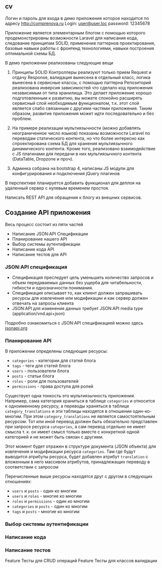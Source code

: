## cv
Логин и пароль для входа в демо приложение которое находится по адресу http://comprenova.ru Login: user@user.loc password: 12345678

Приложение является элементарным блогом с помощью которого продемонстрировны возможности Laravel для написания кода, 
следование принципам SOLID, применение паттернов проектирования, базовые навыки работы с фронтенд технологиями, навыки 
построения оптимальной схемы БД.

В демо приложении реализованы следующие вещи

1. Принципы SOLID Контроллеры реализуют только прием Request и отдачу Response, валидация 
вынесена в отдельный класс, логика вынесена в сервисные классы, с помощью паттерна Репозиторий 
реализована инверсия зависимостей что сделало код приложения независимым от типа хранилища. Это 
делает приложение хорошо подготовленным к развитию, вы можете спокойно расширять сервисный слой необходимым функционалом, т.к.
этот слой является слабо связанным с другими частями приложения. Таким образом, развитие приложения может 
идти последовательно и без проблем.

2. На примере реализации мультиязычности (можно добавлять неограниченное число языков) показаны возможности
Laravel по переводам статического контента, но что более интересно как спроектирована схема БД для хранения
мультиязычного динамического контента. Кроме того, реализовано взаимодействие с JS плагинами для передачи в них
мультиязычного контента (DataTable, Dropzone и проч). 

3. Админка собрана на bootstrap 4, написаны JS модули для конфигурирования и подключения jQuery плагинов

В перспективе планируется добавить функционал для деплоя на удаленный сервер с нулевым временем простоя.

Написать REST API для обращения к блогу из внешних сервисов.

## Создание API приложения

Весь процесс состоит из пяти частей

- Написание JSON:API Спецификации
- Планирование нашего API
- Выбор системы аутентификации
- Написание кода API
- Написание тестов для API

### JSON:API спецификация

- Спецификация преследует цель уменьшить количество запросов и объем передаваемых данных без ущерба для 
читабельности, гибкости и однозначности понимания.
- Спецификация описывает то, как клиент должен запрашивать ресурсы для извлечения или модификации и как 
сервер должен отвечать на запросы клиента
- JSON:API для изменения данных требует JSON:API media type (application/vnd.api+json)

Подробно ознакомиться с JSON:API спецификацией можно здесь [jsonapi.org](https://jsonapi.org/)

### Планирование API

В приложении определены следующие ресурсы: 

- `categories` - категории для статей блога
- `tags` - теги для статей блога
- `users` - пользователи блога
- `posts` - статьи блога
- `roles` - роли для пользователей
- `permissions` - права доступа для ролей

Существует одна тонкость это мультиязычность приложения. Например, сама категория храниться в таблице 
`categories` и относится к одноименному ресурсу, а переводы храняться в таблице `category_translations` 
и эти таблицы находятся в отношении один-ко-многим. При этом `category_translations` не является 
самостоятельным ресурсом. Тот или иной перевод должен быть обязательно представлен при запросе ресурса 
`categories`, а сам перевод отдельно не имеет смысла т. к. он имеет смысл только вместе с конкретной 
одной категорией и не может быть связан с другими. 

Этот момент будет отражен в структуре документа (JSON объекта) для извлечения и модификации ресурса 
`categories`. Там где будут выводится атрибуты ресурса, будет добавлен атрибут `translation` с 
вложенным в него массивом атрибутов, принадлежащих переводу в соответствии с запросом

Перечисленные выше ресурсы находятся друг с другом в следующих отношениях:

- `users` и `posts` - один ко многим
- `users` и `roles` - многие ко многим
- `roles` и `permissions` - один ко многим
- `categories` и `posts` - один ко многим
- `tags` и `posts` - многие ко многим

### Выбор системы аутентификации

### Написание кода

### Написание тестов

Feature Тесты для CRUD операций
Feature Тесты для классов валидации

